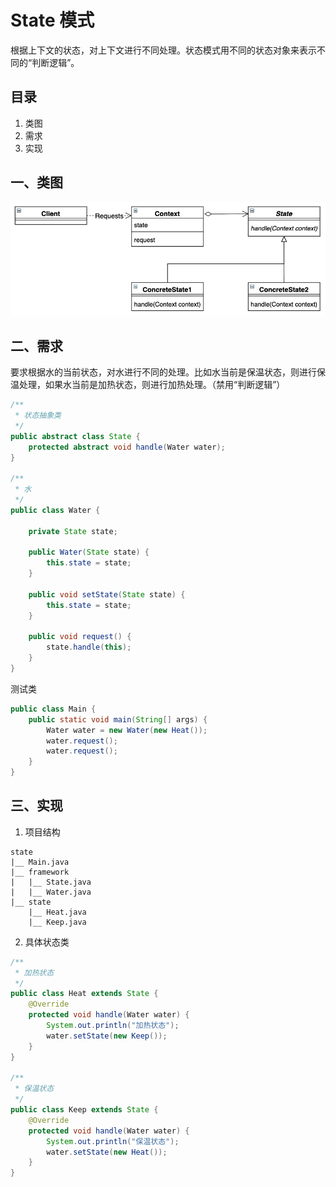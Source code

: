 # State 模式

根据上下文的状态，对上下文进行不同处理。状态模式用不同的状态对象来表示不同的“判断逻辑”。



## 目录

1. 类图
2. 需求
3. 实现



## 一、类图

![image-20220530003339154](image-20220530003339154.png)



## 二、需求

要求根据水的当前状态，对水进行不同的处理。比如水当前是保温状态，则进行保温处理，如果水当前是加热状态，则进行加热处理。（禁用“判断逻辑”）

```java
/**
 * 状态抽象类
 */
public abstract class State {
    protected abstract void handle(Water water);
}

/**
 * 水
 */
public class Water {

    private State state;

    public Water(State state) {
        this.state = state;
    }

    public void setState(State state) {
        this.state = state;
    }

    public void request() {
        state.handle(this);
    }
}
```



测试类

```java
public class Main {
    public static void main(String[] args) {
        Water water = new Water(new Heat());
        water.request();
        water.request();
    }
}
```



## 三、实现

1. 项目结构

```
state
|__	Main.java
|__	framework
|	|__	State.java
|	|__	Water.java
|__	state
	|__	Heat.java
	|__	Keep.java
```



2. 具体状态类

```java
/**
 * 加热状态
 */
public class Heat extends State {
    @Override
    protected void handle(Water water) {
        System.out.println("加热状态");
        water.setState(new Keep());
    }
}

/**
 * 保温状态
 */
public class Keep extends State {
    @Override
    protected void handle(Water water) {
        System.out.println("保温状态");
        water.setState(new Heat());
    }
}
```

